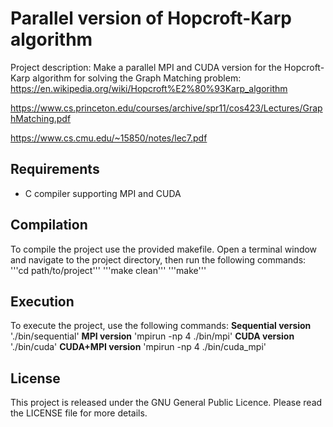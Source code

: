 # Parallel version of Hopcroft-Karp algorithm

Project description: 
Make a parallel MPI and CUDA version for the Hopcroft-Karp algorithm for solving the Graph Matching problem:
https://en.wikipedia.org/wiki/Hopcroft%E2%80%93Karp_algorithm

https://www.cs.princeton.edu/courses/archive/spr11/cos423/Lectures/GraphMatching.pdf

https://www.cs.cmu.edu/~15850/notes/lec7.pdf

## Requirements

+ C compiler supporting MPI and CUDA

## Compilation

To compile the project use the provided makefile. 
Open a terminal window and navigate to the project directory, then run the following commands:
'''cd path/to/project'''
'''make clean'''
'''make'''

## Execution

To execute the project, use the following commands:
**Sequential version**
'./bin/sequential'
**MPI version**
'mpirun -np 4 ./bin/mpi'
**CUDA version**
'./bin/cuda'
**CUDA+MPI version**
'mpirun -np 4 ./bin/cuda_mpi'

## License

This project is released under the GNU General Public Licence. Please read the LICENSE file for more details.
